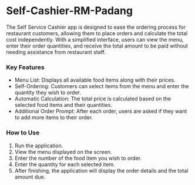 # Self-Cashier-RM-Padang
The Self Service Cashier app is designed to ease the ordering process for restaurant customers, allowing them to place orders and calculate the total cost independently. With a simplified interface, users can view the menu, enter their order quantities, and receive the total amount to be paid without needing assistance from restaurant staff.

### Key Features
- Menu List: Displays all available food items along with their prices.
- Self-Ordering: Customers can select items from the menu and enter the quantity they wish to order.
- Automatic Calculation: The total price is calculated based on the selected food items and their quantities.
- Additional Order Prompt: After each order, users are asked if they want to add more items to their order.

### How to Use
1. Run the application.
2. View the menu displayed on the screen.
3. Enter the number of the food item you wish to order.
4. Enter the quantity for each selected item.
5. After finishing, the application will display the order details and the total amount due.
